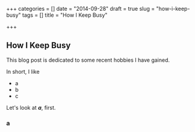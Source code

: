 +++
categories = []
date = "2014-09-28"
draft = true
slug = "how-i-keep-busy"
tags = []
title = "How I Keep Busy"

+++
## How I Keep Busy

This blog post is dedicated to some recent hobbies I have gained.

In short, I like

* a
* b
* c

Let's look at **_a_**, first.

### a